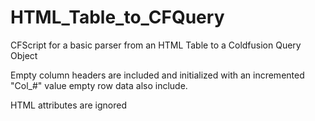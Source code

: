# HTML_Table_to_CFQuery
CFScript for a basic parser from an HTML Table to a Coldfusion Query Object

Empty column headers are included and initialized with an incremented "Col_#" value
empty row data also include.

HTML attributes are ignored


